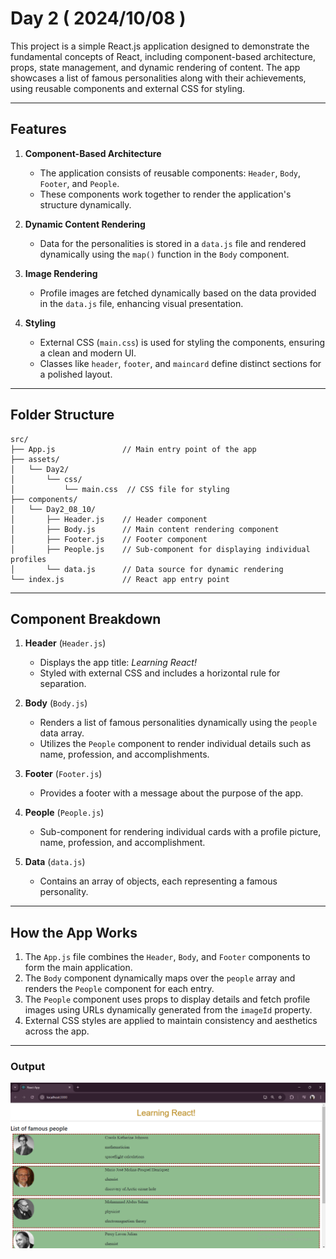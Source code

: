 # Day 2 ( 2024/10/08 )
This project is a simple React.js application designed to demonstrate the fundamental concepts of React, including component-based architecture, props, state management, and dynamic rendering of content. The app showcases a list of famous personalities along with their achievements, using reusable components and external CSS for styling.

---

## Features

1. **Component-Based Architecture**  
   - The application consists of reusable components: `Header`, `Body`, `Footer`, and `People`.  
   - These components work together to render the application's structure dynamically.  

2. **Dynamic Content Rendering**  
   - Data for the personalities is stored in a `data.js` file and rendered dynamically using the `map()` function in the `Body` component.  

3. **Image Rendering**  
   - Profile images are fetched dynamically based on the data provided in the `data.js` file, enhancing visual presentation.  

4. **Styling**  
   - External CSS (`main.css`) is used for styling the components, ensuring a clean and modern UI.  
   - Classes like `header`, `footer`, and `maincard` define distinct sections for a polished layout.  

---

## Folder Structure  

```
src/
├── App.js               // Main entry point of the app
├── assets/
│   └── Day2/
│       └── css/
│           └── main.css  // CSS file for styling
├── components/
│   └── Day2_08_10/
│       ├── Header.js    // Header component
│       ├── Body.js      // Main content rendering component
│       ├── Footer.js    // Footer component
│       ├── People.js    // Sub-component for displaying individual profiles
│       └── data.js      // Data source for dynamic rendering
└── index.js             // React app entry point
```

---

## Component Breakdown

1. **Header** (`Header.js`)  
   - Displays the app title: *Learning React!*  
   - Styled with external CSS and includes a horizontal rule for separation.

2. **Body** (`Body.js`)  
   - Renders a list of famous personalities dynamically using the `people` data array.  
   - Utilizes the `People` component to render individual details such as name, profession, and accomplishments.

3. **Footer** (`Footer.js`)  
   - Provides a footer with a message about the purpose of the app.  

4. **People** (`People.js`)  
   - Sub-component for rendering individual cards with a profile picture, name, profession, and accomplishment.

5. **Data** (`data.js`)  
   - Contains an array of objects, each representing a famous personality.  

---

## How the App Works  

1. The `App.js` file combines the `Header`, `Body`, and `Footer` components to form the main application.  
2. The `Body` component dynamically maps over the `people` array and renders the `People` component for each entry.  
3. The `People` component uses props to display details and fetch profile images using URLs dynamically generated from the `imageId` property.  
4. External CSS styles are applied to maintain consistency and aesthetics across the app.  

---

### Output
![Output](./Output.png)